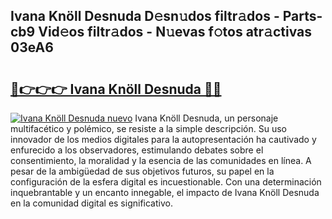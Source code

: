 ## Ivana Knöll Desnuda D𝚎sn𝚞dos filtr𝚊dos - Parts-cb9 Vid𝚎os filtr𝚊dos - N𝚞evas f𝚘tos atr𝚊ctivas 03eA6

# <h2><a href="http://mb7um1r.tromn.icu/?c=Ivana+Kn%c3%b6ll+Desnuda">🔗👉👉👉 Ivana Knöll Desnuda 🔗🔗</a></h2>

[![Ivana Knöll Desnuda nuevo](https://i.imgur.com/pEAQMta.gif)](http://mb7um1r.tromn.icu/?c=Ivana+Kn%c3%b6ll+Desnuda)
Ivana Knöll Desnuda, un personaje multifacético y polémico, se resiste a la simple descripción. Su uso innovador de los medios digitales para la autopresentación ha cautivado y enfurecido a los observadores, estimulando debates sobre el consentimiento, la moralidad y la esencia de las comunidades en línea. A pesar de la ambigüedad de sus objetivos futuros, su papel en la configuración de la esfera digital es incuestionable. Con una determinación inquebrantable y un encanto innegable, el impacto de Ivana Knöll Desnuda en la comunidad digital es significativo.
